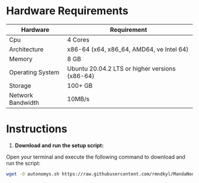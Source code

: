 # Hardware Requirements
| Hardware | Requirement |
| ------------- | ---------------- |
Cpu | 4 Cores
Architecture | x86-64 (x64, x86_64, AMD64, ve Intel 64)
Memory | 8 GB
Operating System | Ubuntu 20.04.2 LTS or higher versions (x86-64)
Storage | 100+ GB
Network Bandwidth | 10MB/s 

# Instructions

1. **Download and run the setup script:**

Open your terminal and execute the following command to download and run the script:

   ```sh
   wget -O autonomys.sh https://raw.githubusercontent.com/rmndkyl/MandaNode/main/Autonomys-Nodes/autonomys.sh && chmod +x autonomys.sh && sed -i 's/\r$//' autonomys.sh && ./autonomys.sh
   ```